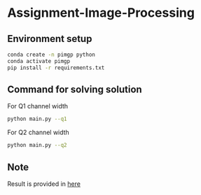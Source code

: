 # Assignment-Image-Processing

## Environment setup

```bash
conda create -n pimgp python
conda activate pimgp
pip install -r requirements.txt
```


## Command for solving solution

For Q1 channel width

```bash
python main.py --q1
```


For Q2 channel width

```bash
python main.py --q2
```

## Note 
Result is provided in [here](results)